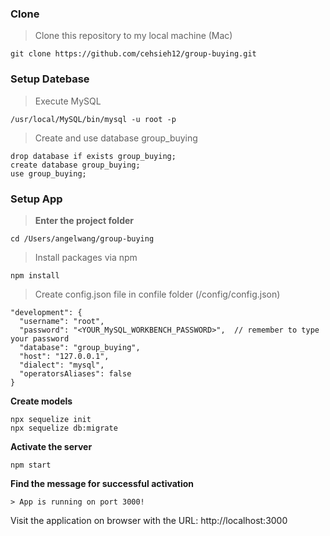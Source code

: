 ### Clone

>Clone this repository to my local machine (Mac)

```
git clone https://github.com/cehsieh12/group-buying.git
```

### Setup Datebase

> Execute MySQL
```
/usr/local/MySQL/bin/mysql -u root -p
```

> Create and use database group_buying
```
drop database if exists group_buying;
create database group_buying;
use group_buying;
```

### Setup App

>**Enter the project folder**

```
cd /Users/angelwang/group-buying
```

>Install packages via npm

```
npm install
```

>Create config.json file in confile folder (/config/config.json)
```
"development": {
  "username": "root",
  "password": "<YOUR_MySQL_WORKBENCH_PASSWORD>",  // remember to type your password
  "database": "group_buying",
  "host": "127.0.0.1",
  "dialect": "mysql",
  "operatorsAliases": false
}

```

**Create models**

```
npx sequelize init
npx sequelize db:migrate
```

**Activate the server**

```
npm start
```

**Find the message for successful activation**

```
> App is running on port 3000!
```
Visit the application on browser with the URL: http://localhost:3000


